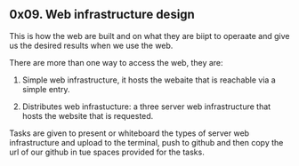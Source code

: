 ## 0x09. Web infrastructure design

This is how the web are built and on what they are biipt to operaate and give us the desired results when we use the web.

There are more than one way to access the web, they are:
1. Simple web infrastructure, it hosts the webaite that is reachable via a simple entry.

2. Distributes web infrastucture: a three  server web infrastructure that hosts the website that is requested.

Tasks are given to present or whiteboard the types of server web infrastructure and upload to the terminal, push to github and then copy the url of our github in tue spaces provided for the tasks.
